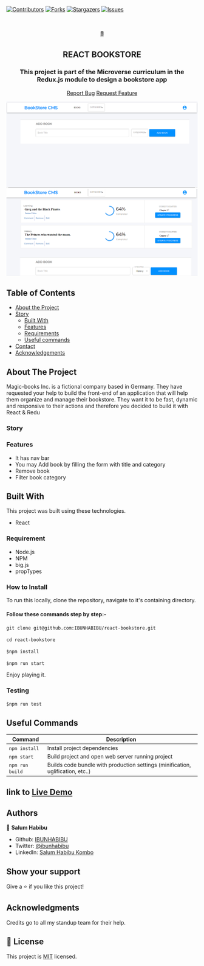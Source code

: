 [![Contributors][contributors-shield]][contributors-url]
[![Forks][forks-shield]][forks-url]
[![Stargazers][stars-shield]][stars-url]
[![Issues][issues-shield]][issues-url]

<br />

<p align="center">
  <a href="git@github.com:IBUNHABIBU/react-bookstore.git">
    <p align="center">🖩 </p>
  </a>

  <h2 align="center"> REACT BOOKSTORE</h2>
  <h3 align="center"> This project is part of the Microverse curriculum in the Redux.js module to design a bookstore app</h3>

  <p align="center">
    <a href="https://github.com/IBUNHABIBU/react-bookstore/issues">Report Bug</a>
    <a href="https://github.com/IBUNHABIBU/react-bookstore/issues">Request Feature</a>
  </p>
</p>

![screenshot](https://github.com/IBUNHABIBU/react-bookstore/blob/milestone5-styling/public/homepage.PNG)
![screenshot](https://github.com/IBUNHABIBU/react-bookstore/blob/milestone5-styling/public/books.PNG)
## Table of Contents

* [About the Project](#about-the-project)
* [Story](#story)
  * [Built With](#built-with)
  * [Features](#features)
  * [Requirements](#requirements)
  * [Useful commands](#useful-commands)
* [Contact](#Authors)
* [Acknowledgements](#Acknowledgements)

<!-- ABOUT THE PROJECT -->
## About The Project
Magic-books Inc. is a fictional company based in Germany. They have requested your help to build the front-end of an application that will help them organize and manage their bookstore. They want it to be fast, dynamic and responsive to their actions and therefore you decided to build it with React & Redu

### Story

### Features
- It has nav bar
- You may Add book by filling the form with title and category
- Remove book
- Filter book category
<!-- BUILD WITH -->
## Built With

This project was built using these technologies.
* React


### Requirement

- Node.js
- NPM
- big.js
- propTypes

### How to Install 

To run this locally, clone the repository, navigate to it's containing directory.

#### Follow these commands step by step:-

`
git clone git@github.com:IBUNHABIBU/react-bookstore.git
`

`
cd react-bookstore
`

 `$npm install `
 
 
 `$npm run start`
 
Enjoy playing it.

### Testing

 `$npm run test `


## Useful Commands

| Command | Description |
|---------|-------------|
| `npm install` | Install project dependencies |
| `npm start` | Build project and open web server running project |
| `npm run build` | Builds code bundle with production settings (minification, uglification, etc..) |

<!-- ### How to play -->

<!-- CONTACT -->


## link to  [Live Demo ](https://slm-react-redux-bookstore.herokuapp.com/)

## Authors

👤 **Salum Habibu** 
    
* Github: [IBUNHABIBU](https://github.com/IBUNHABIBU)
* Twitter: [@ibunhabibu](https://twitter.com/Ibunhabibu)
* LinkedIn: [Salum Habibu Kombo](https://www.linkedin.com/in/salum-habibu/)

## Show your support

Give a :star: if you like this project!


## Acknowledgments
Credits go to  <!--Mr Christian Ceamatu who helped me when I'm stuck. -->
all my standup team for their help.

<!-- MARKDOWN LINKS & IMAGES -->
<!-- https://www.markdownguide.org/basic-syntax/#reference-style-links -->
[contributors-shield]: https://img.shields.io/github/contributors/IBUNHABIBU/react-bookstore.svg?style=flat-square
[contributors-url]: https://github.com/IBUNHABIBU/react-bookstore/graphs/contributors
[forks-shield]: https://img.shields.io/github/forks/IBUNHABIBU/react-bookstore.svg?style=flat-square
[forks-url]: https://github.com/IBUNHABIBU/react-bookstore/network/members
[stars-shield]: https://img.shields.io/github/stars/IBUNHABIBU/react-bookstore.svg?style=flat-square
[stars-url]: https://github.com/IBUNHABIBU/react-bookstore/stargazers
[issues-shield]: https://img.shields.io/github/issues/IBUNHABIBU/react-bookstore.svg?style=flat-square
[issues-url]: https://github.com/IBUNHABIBU/react-bookstore/issues

## 📝 License

This project is [MIT](https://opensource.org/licenses/MIT) licensed.
